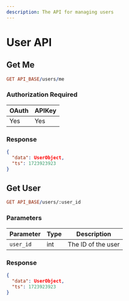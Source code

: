 ```yaml
---
description: The API for managing users
---
```


# User API

## Get Me

```prolog
GET API_BASE/users/me
```

### Authorization Required

| OAuth | APIKey |
| ----- | ------ |
| Yes   | Yes    |

### Response

```json
{
  "data": UserObject,
  "ts": 1723923923
}
```

## Get User

```prolog
GET API_BASE/users/:user_id
```

### Parameters

| Parameter | Type | Description        |
| --------- | ---- | ------------------ |
| `user_id` | int  | The ID of the user |

### Response

```json
{
  "data": UserObject,
  "ts": 1723923923
}
```
